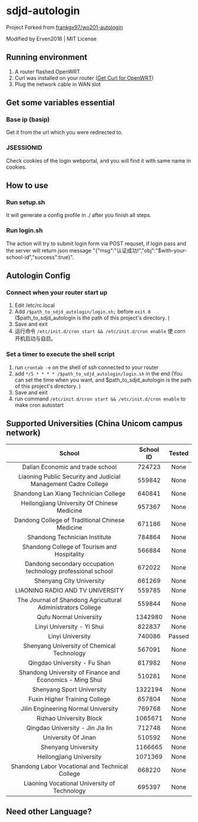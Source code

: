 # sdjd-autologin

Project Forked from [frankgx97/wo201-autologin](https://github.com/frankgx97/wo201-autologin)

Modified by Erven2016 | MIT License

## Running environment

1. A router flashed OpenWRT
2. Curl was installed on your router ([Get Curl for OpenWRT](https://openwrt.org/packages/pkgdata/curl))
3. Plug the network cable in WAN slot

## Get some variables essential

### Base ip (basip)

Get it from the url which you were redirected to.

### JSESSIONID

Check cookies of the login webportal, and you will find it with same name in cookies.

## How to use

### Run setup.sh

It will generate a config profile in ./ after you finish all steps.

### Run login.sh

The action will try to submit login form via POST requset, if login pass and the server will return json message "{"msg":"认证成功!","obj":"$with-your-school-id","success":true}".

## Autologin Config

### Connect when your router start up

1. Edit /etc/rc.local
2. Add `/$path_to_sdjd_autologin/login.sh;` before `exit 0`
    ($path_to_sdjd_autologin is the path of this project's directory. )
3. Save and exit
4. 运行命令 `/etc/init.d/cron start && /etc/init.d/cron enable` 使 corn 开机启动与自启。

### Set a timer to execute the shell script

1. run `crontab -e` on the shell of ssh connected to your router
2. add `*/5 * * * * /$path_to_sdjd_autologin/login.sh` in the end 
(You can set the time when you want, and $path_to_sdjd_autologin is the path of this project's directory. )
3. Save and exit
4. run command `/etc/init.d/cron start && /etc/init.d/cron enable` to make cron autostart

## Supported Universities (China Unicom campus network)
| School | School ID | Tested |
| :---: | :---: | :--: |
| Dalian Economic and trade school | 724723 | None |
| Liaoning Public Security and Judicial Management Cadre College | 559842 | None |
| Shandong Lan Xiang Technician College | 640841 | None |
| Heilongjiang University Of Chinese Medicine | 957367 | None |
| Dandong College of Traditional Chinese Medicine | 671186 | None |
| Shandong Technician Institute | 784864 | None |
| Shandong College of Tourism and Hospitality | 566884 | None |
| Dandong secondary occupation technology professional school | 672022 | None |
| Shenyang City University | 661269 | None |
| LIAONING RADIO AND TV UNIVERSITY | 559785 | None |
| The Journal of Shandong Agricultural Administrators College | 559844 | None |
| Qufu Normal University | 1342980 | None |
| Linyi University - Yi Shui | 822837 | None |
| Linyi University | 740086 | Passed |
| Shenyang University of Chemical Technology | 567091 | None |
| Qingdao University - Fu Shan | 817982 | None |
| Shandong University of Finance and Economics - Ming Shui | 510281 | None |
| Shenyang Sport University | 1322194 | None |
| Fuxin Higher Training College | 657804 | None |
| Jilin Engineering Normal University | 769768 | None |
| Rizhao University Block | 1065671 | None |
| Qingdao University - Jin Jia lin | 712748 | None |
| University Of Jinan | 510592 | None |
| Shenyang University | 1166665 | None |
| Heilongjiang University | 1071369 | None |
| Shandong Labor Vocational and Technical College | 668220 | None |
| Liaoning Vocational University of Technology | 695397 | None |

## Need other Language?


